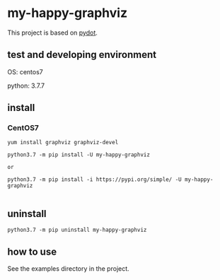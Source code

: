 # my-happy-graphviz

This project is based on [pydot](https://github.com/pydot/pydot).


## test and developing environment
OS: centos7

python:  3.7.7

## install

### CentOS7
```shell
yum install graphviz graphviz-devel
```


```shell
python3.7 -m pip install -U my-happy-graphviz

or

python3.7 -m pip install -i https://pypi.org/simple/ -U my-happy-graphviz


```

## uninstall
```shell
python3.7 -m pip uninstall my-happy-graphviz
```


## how to use
See the examples directory in the project.
